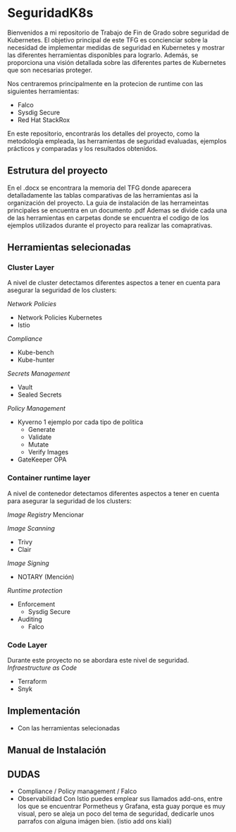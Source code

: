 # SeguridadK8s
Bienvenidos a mi repositorio de Trabajo de Fin de Grado sobre seguridad de Kubernetes. 
El objetivo principal de este TFG es concienciar sobre la necesidad de implementar medidas de seguridad en Kubernetes y mostrar las diferentes herramientas disponibles para lograrlo. Además, se proporciona una visión detallada sobre las diferentes partes de Kubernetes que son necesarias proteger. 

Nos centraremos principalmente en la protecion de runtime con las siguientes herramientas:
 - Falco
 - Sysdig Secure
 - Red Hat StackRox

En este repositorio, encontrarás los detalles del proyecto, como la metodología empleada, las herramientas de seguridad evaluadas, ejemplos prácticos y comparadas y los resultados obtenidos. 

## Estrutura del proyecto
En el .docx se encontrara la memoria del TFG donde aparecera detalladamente las tablas comparativas de las herramientas asi la organización del proyecto. 
La guia de instalación de las herrameintas principales se encuentra en un documento .pdf 
Ademas se divide cada una de las herramientas en carpetas donde se encuentra el codigo de los ejemplos utilizados durante el proyecto para realizar las comaprativas. 

## Herramientas selecionadas

### Cluster Layer 
A nivel de cluster detectamos diferentes aspectos a tener en cuenta para asegurar la seguridad de los clusters:

 *Network Policies*
  - Network Policies Kubernetes
  - Istio
  
 *Compliance*
 
 - Kube-bench 
 - Kube-hunter
 
 *Secrets Management*
 
 - Vault 
 - Sealed Secrets 
 
 *Policy Management*
 - Kyverno
 1 ejemplo por cada tipo de politica
   - Generate 
   - Validate
   - Mutate 
   - Verify Images
 - GateKeeper OPA
 
### Container runtime layer 
A nivel de contenedor detectamos diferentes aspectos a tener en cuenta para asegurar la seguridad de los clusters:

*Image Registry* Mencionar 

*Image Scanning*

- Trivy
- Clair

*Image Signing*

- NOTARY (Mención)

*Runtime protection*

- Enforcement
  - Sysdig Secure
- Auditing
  - Falco
 
### Code Layer 
Durante este proyecto no se abordara este nivel de seguridad.
*Infraestructure as Code*
- Terraform 
- Snyk 

## Implementación 
 - Con las herramientas selecionadas

## Manual de Instalación

## DUDAS
- Compliance / Policy management / Falco
- Observabilidad
Con Istio puedes emplear sus llamados add-ons, entre los que se encuentrar Pormetheus y Grafana, esta guay porque es muy visual, pero se aleja un poco del tema de seguridad, dedicarle unos parrafos con alguna imágen bien. (istio add ons kiali)
